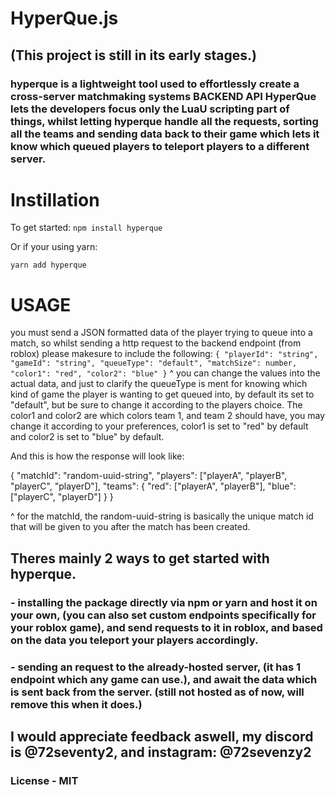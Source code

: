 # HyperQue.js

## (This project is still in its early stages.)

### hyperque is a lightweight tool used to effortlessly create a cross-server matchmaking systems BACKEND API HyperQue lets the developers focus only the LuaU scripting part of things, whilst letting hyperque handle all the requests, sorting all the teams and sending data back to their game which lets it know which queued players to teleport players to a different server.

# Instillation

To get started: `npm install hyperque`

Or if your using yarn:

`yarn add hyperque`


# USAGE

you must send a JSON formatted data of the player trying to queue into a match, so whilst sending a http request to the backend endpoint (from roblox) please makesure to include the following:
`
{
"playerId": "string",
"gameId": "string",
"queueType": "default",
"matchSize": number,
"color1": "red",
"color2": "blue"
}
`
^ you can change the values into the actual data, and just to clarify the queueType is ment for knowing which kind of game
the player is wanting to get queued into, by default its set to "default", but be sure to change it according to the players choice. The color1 and color2 are which colors team 1, and team 2 should have, you may change it according to your preferences, color1 is set to "red" by default and color2 is set to "blue" by default.

And this is how the response will look like:

{
  "matchId": "random-uuid-string",
  "players": ["playerA", "playerB", "playerC", "playerD"],
  "teams": {
    "red": ["playerA", "playerB"],
    "blue": ["playerC", "playerD"]
  }
}

^ for the matchId, the random-uuid-string is basically the unique match id that will be given to you after the match has been created.


## Theres mainly 2 ways to get started with hyperque.

### - installing the package directly via npm or yarn and host it on your own, (you can also set custom endpoints specifically for your roblox game), and send requests to it in roblox, and based on the data you teleport your players accordingly.

### - sending an request to the already-hosted server, (it has 1 endpoint which any game can use.), and await the data which is sent back from the server. (still not hosted as of now, will remove this when it does.)



## I would appreciate feedback aswell, my discord is @72seventy2, and instagram: @72sevenzy2


### License - MIT